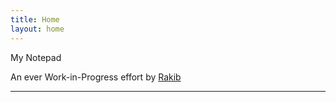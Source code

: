 ```yaml
---
title: Home
layout: home
---
```


My Notepad

An ever Work-in-Progress effort by [Rakib](https://raqib.me/)

---
